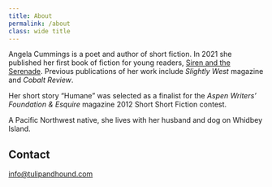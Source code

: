 ```yaml
---
title: About
permalink: /about
class: wide title
---
```


Angela Cummings is a poet and author of short fiction. In 2021 she published her first book of fiction for young readers, [Siren and the Serenade](https://tulipandhound.com/siren-and-the-serenade/). Previous publications of her work include *Slightly West* magazine and *Cobalt Review*.

Her short story “Humane” was selected as a finalist for the *Aspen Writers’ Foundation & Esquire* magazine 2012 Short Short Fiction contest.

A Pacific Northwest native, she lives with her husband and dog on Whidbey Island.

## Contact

<info@tulipandhound.com>
